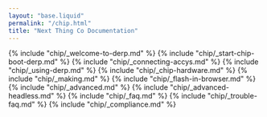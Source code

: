 ```yaml
---
layout: "base.liquid"
permalink: "/chip.html"
title: "Next Thing Co Documentation"
---
```


{% include "chip/_welcome-to-derp.md" %}
{% include "chip/_start-chip-boot-derp.md" %}
{% include "chip/_connecting-accys.md" %}
{% include "chip/_using-derp.md" %}
{% include "chip/_chip-hardware.md" %}
{% include "chip/_making.md" %}
{% include "chip/_flash-in-browser.md" %}
{% include "chip/_advanced.md" %}
{% include "chip/_advanced-headless.md" %}
{% include "chip/_faq.md" %}
{% include "chip/_trouble-faq.md" %}
{% include "chip/_compliance.md" %}
